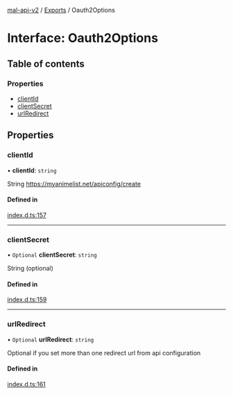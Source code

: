 [mal-api-v2](../../README.md) / [Exports](../modules.md) / Oauth2Options

# Interface: Oauth2Options

## Table of contents

### Properties

-   [clientId](Oauth2Options.md#clientid)
-   [clientSecret](Oauth2Options.md#clientsecret)
-   [urlRedirect](Oauth2Options.md#urlredirect)

## Properties

### clientId

• **clientId**: `string`

String https://myanimelist.net/apiconfig/create

#### Defined in

[index.d.ts:157](https://github.com/droidxrx/mal-api-v2/blob/8b67e4b/lib/index.d.ts#L157)

---

### clientSecret

• `Optional` **clientSecret**: `string`

String (optional)

#### Defined in

[index.d.ts:159](https://github.com/droidxrx/mal-api-v2/blob/8b67e4b/lib/index.d.ts#L159)

---

### urlRedirect

• `Optional` **urlRedirect**: `string`

Optional if you set more than one redirect url from api configuration

#### Defined in

[index.d.ts:161](https://github.com/droidxrx/mal-api-v2/blob/8b67e4b/lib/index.d.ts#L161)
